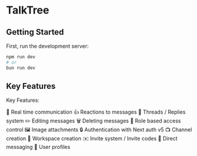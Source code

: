 # TalkTree

## Getting Started

First, run the development server:

```bash
npm run dev
# or
bun run dev
```

## Key Features

Key Features:

📡 Real time communication
👍 Reactions to messages
🧵 Threads / Replies system
✏️ Editing messages
🗑️ Deleting messages
🔐 Role based access control
🖼️ Image attachments
🔒 Authentication with Next auth v5
📺 Channel creation
🏢 Workspace creation
✉️ Invite system / Invite codes
💬 Direct messaging
👥 User profiles
